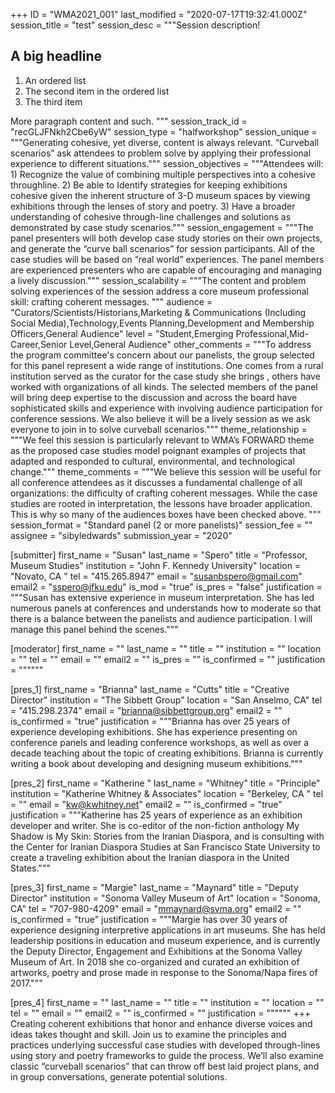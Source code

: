 +++
ID = "WMA2021_001"
last_modified = "2020-07-17T19:32:41.000Z"
session_title = "test"
session_desc = """Session description!
## A big headline
1. An ordered list
2. The second item in the ordered list
3. The third item

More paragraph content and such.
"""
session_track_id = "recGLJFNkh2Cbe6yW"
session_type = "halfworkshop"
session_unique = """Generating cohesive, yet diverse, content is always relevant.  “Curveball scenarios” ask attendees to problem solve by applying their professional experience to different situations."""
session_objectives = """Attendees will:  1) Recognize the value of combining multiple perspectives into a cohesive throughline. 2) Be able to Identify strategies for keeping exhibitions cohesive given the inherent structure of 3-D museum spaces by viewing exhibitions through the lenses of story and poetry. 3) Have a broader understanding of cohesive through-line challenges and solutions as demonstrated by case study scenarios."""
session_engagement = """The panel presenters will both develop case study stories on their own projects, and generate the “curve ball scenarios” for session participants.  All of the case studies will be based on “real world” experiences. The panel members are experienced presenters who are capable of encouraging and managing a lively discussion."""
session_scalability = """The content and problem solving experiences of the session address a core museum professional skill: crafting coherent messages. """
audience = "Curators/Scientists/Historians,Marketing & Communications (Including Social Media),Technology,Events Planning,Development and Membership Officers,General Audience"
level = "Student,Emerging Professional,Mid-Career,Senior Level,General Audience"
other_comments = """To address  the program committee's concern about our panelists,  the group selected for this panel represent a wide range of institutions. One comes from a rural institution served as the curator for the case study she brings , others have worked with organizations of all kinds.  The selected members of the panel will bring deep expertise to the discussion and across the board have sophisticated  skills and experience with involving audience participation for conference sessions.  We also believe it will be a lively session as we ask everyone to join in to solve curveball scenarios."""
theme_relationship = """We feel this session is particularly relevant to WMA’s FORWARD theme as the proposed case studies model poignant examples of projects that adapted and responded to cultural, environmental, and technological change."""
theme_comments = """We believe this session will be useful for all conference attendees as it discusses a fundamental challenge of all organizations: the difficulty of crafting coherent messages. While the case studies are rooted in interpretation, the lessons have broader application. This is why so many of the audiences boxes have been checked above.    """
session_format = "Standard panel (2 or more panelists)"
session_fee = ""
assignee = "sibyledwards"
submission_year = "2020"

[submitter]
first_name = "Susan"
last_name = "Spero"
title = "Professor, Museum Studies"
institution = "John F. Kennedy University"
location = "Novato, CA "
tel = "415.265.8947"
email = "susanbspero@gmail.com"
email2 = "sspero@jfku.edu"
is_mod = "true"
is_pres = "false"
justification = """Susan has extensive experience in museum interpretation. She has led numerous panels at conferences and understands how to moderate so that there is a balance between the panelists and audience participation.  I will manage this panel behind the scenes."""

[moderator]
first_name = ""
last_name = ""
title = ""
institution = ""
location = ""
tel = ""
email = ""
email2 = ""
is_pres = ""
is_confirmed = ""
justification = """"""

[pres_1]
first_name = "Brianna"
last_name = "Cutts"
title = "Creative Director"
institution = "The Sibbett Group"
location = "San Anselmo, CA"
tel = "415.298.2374"
email = "brianna@sibbettgroup.org"
email2 = ""
is_confirmed = "true"
justification = """Brianna has over 25 years of experience developing exhibitions. She has experience presenting on conference panels and leading conference workshops, as well as over a decade teaching about the topic of creating exhibitions. Brianna is currently writing a book about developing and designing museum exhibitions."""

[pres_2]
first_name = "Katherine "
last_name = "Whitney"
title = "Principle"
institution = "Katherine Whitney & Associates"
location = "Berkeley, CA "
tel = ""
email = "kw@kwhitney.net"
email2 = ""
is_confirmed = "true"
justification = """Katherine has 25 years of experience as an exhibition developer and writer. She is co-editor of the non-fiction anthology My Shadow is My Skin: Stories from the Iranian Diaspora, and is consulting with the Center for Iranian Diaspora Studies at San Francisco State University to create a traveling exhibition about the Iranian diaspora in the United States."""

[pres_3]
first_name = "Margie"
last_name = "Maynard"
title = "Deputy Director"
institution = "Sonoma Valley Museum of Art"
location = "Sonoma, CA"
tel = "707-980-4209"
email = "mmaynard@svma.org"
email2 = ""
is_confirmed = "true"
justification = """Margie has over 30 years of experience designing interpretive applications in art museums. She has held leadership positions in education and museum experience, and is currently the Deputy Director, Engagement and Exhibitions at the Sonoma Valley Museum of Art. In 2018 she co-organized and curated an exhibition of artworks, poetry and prose made in response to the Sonoma/Napa fires of 2017."""

[pres_4]
first_name = ""
last_name = ""
title = ""
institution = ""
location = ""
tel = ""
email = ""
email2 = ""
is_confirmed = ""
justification = """"""
+++
Creating coherent exhibitions that honor and enhance diverse voices and ideas takes thought and skill. Join us to examine the principles and practices underlying successful case studies with developed through-lines using story and poetry frameworks to guide the process. We’ll also examine classic “curveball scenarios” that can throw off best laid project plans, and in group conversations, generate potential solutions.
